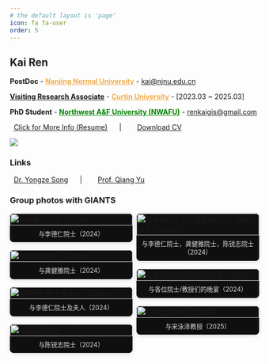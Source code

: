 ```yaml
---
# the default layout is 'page'
icon: fa fa-user
order: 5
---
```


<!-- > Add Markdown syntax content to file `_tabs/about.md`{: .filepath } and it will show up on this page.
{: .prompt-tip } -->
<style>
.row:only-child>#core-wrapper {
    padding-bottom: 0rem;
}

.tail-wrapper{
    padding-top: 20rem;
}

/* Masonry 三列布局 */
.gallery-masonry {
  column-count: 3;
  column-gap: 8px;
}

@media (max-width: 1024px) { 
  .gallery-masonry { column-count: 2; } 
}

@media (max-width: 640px) { 
  .gallery-masonry { column-count: 1; } 
}

.gallery-card {
  display: inline-block;
  width: 100%;
  margin: 0 0 16px;
  break-inside: avoid;
  -webkit-column-break-inside: avoid;
  -moz-column-break-inside: avoid;
  background: #111;
  border-radius: 8px;
  overflow: hidden;
  box-shadow: 0 2px 8px rgba(0,0,0,.15);
}

.gallery-card img {
  width: 100%;
  height: auto;   /* 保持竖图横图比例 */
  display: block;
}

.gallery-card figcaption {
  padding: 8px 10px;
  font-size: .9em;
  line-height: 1.4;
  color: #ddd;
  background: #0f0f0f;
  border-top: 1px solid rgba(255,255,255,.1);
  text-align: center;
}
</style>

## **Kai Ren**

<b>PostDoc</b> - <a href="https://www.njnu.edu.cn/" style="color:#F0AD4E" target="_blank" style="border-bottom:0px"><b>Nanjing Normal University</b></a> -  [kai@njnu.edu.cn](mailto:kai@njnu.edu.cn)

<a href="https://staffportal.curtin.edu.au/staff/profile/view/kai-ren-500cf978/" target="_blank" style="border-bottom:0px"><b>Visiting Research Associate</b></a> - <a href="https://www.curtin.edu.au/" style="color:#F0AD4E" target="_blank" style="border-bottom:0px"><b>Curtin University</b></a> - [2023.03 ~ 2025.03]

<b>PhD Student</b> - <a href="https://www.nwafu.edu.cn/" style="color:green" target="_blank" style="border-bottom:0px"><b>Northwest A&F University (NWAFU)</b></a> - [renkaigis@gmail.com](mailto:renkaigis@gmail.com)

<i class="fa fa-heart" style="color: hotpink"></i>&nbsp;&nbsp;<a href="https://cv.renkaigis.cn"  target="_blank" style="border-bottom:0px">Click for More Info (Resume)</a>
 &nbsp;&nbsp;&nbsp;&nbsp; | &nbsp;&nbsp;&nbsp;&nbsp; 
 <i class="fa fa-paper-plane" style="color: deepskyblue"></i>&nbsp;&nbsp;<a href="https://cv.renkaigis.cn/KaiRen_CV.pdf"  target="_blank" style="border-bottom:0px">Download CV</a>

<!-- ![](../assets/mine/about.jpg) -->
<!-- <img src="/mine/about.jpg" width="90%"/> -->
<img src="/mine/about.png"/>

### **Links**

<i class="fa fa-layer-group" style="color: darkblue"></i>&nbsp;&nbsp;<a href="https://yongzesong.com"  target="_blank" style="border-bottom:0px">Dr. Yongze Song</a>
&nbsp;&nbsp;&nbsp;&nbsp; | &nbsp;&nbsp;&nbsp;&nbsp;
<i class="fa fa-seedling" style="color: green"></i>&nbsp;&nbsp;<a href="http://papers.agrivy.com/"  target="_blank" style="border-bottom:0px">Prof. Qiang Yu</a>


### Group photos with **GIANTS**

<div class="row">
  <div class="col-twelve">
    <div class="gallery-masonry">
      <figure class="gallery-card">
        <img src="https://cv.renkaigis.cn/images/groupphoto/gp_001.jpg" alt="与李德仁院士（2024）" loading="lazy">
        <figcaption>与李德仁院士（2024）</figcaption>
      </figure>
      <figure class="gallery-card">
        <img src="https://cv.renkaigis.cn/images/groupphoto/gp_002.jpg" alt="与龚健雅院士（2024）" loading="lazy">
        <figcaption>与龚健雅院士（2024）</figcaption>
      </figure>
      <figure class="gallery-card">
        <img src="https://cv.renkaigis.cn/images/groupphoto/gp_003.jpg" alt="与李德仁院士及夫人（2024）" loading="lazy">
        <figcaption>与李德仁院士及夫人（2024）</figcaption>
      </figure>
      <figure class="gallery-card">
        <img src="https://cv.renkaigis.cn/images/groupphoto/gp_004.jpg" alt="与陈锐志院士（2024）" loading="lazy">
        <figcaption>与陈锐志院士（2024）</figcaption>
      </figure>
      <figure class="gallery-card">
        <img src="https://cv.renkaigis.cn/images/groupphoto/gp_005.jpg" alt="与李德仁院士，龚健雅院士，陈锐志院士（2024）" loading="lazy">
        <figcaption>与李德仁院士，龚健雅院士，陈锐志院士（2024）</figcaption>
      </figure>
      <figure class="gallery-card">
        <img src="https://cv.renkaigis.cn/images/groupphoto/gp_006.jpg" alt="与各位院士/教授们的晚宴（2024）" loading="lazy">
        <figcaption>与各位院士/教授们的晚宴（2024）</figcaption>
      </figure>
      <figure class="gallery-card">
        <img src="https://cv.renkaigis.cn/images/groupphoto/gp_007.jpg" alt="与宋泳泽教授（2025）" loading="lazy">
        <figcaption>与宋泳泽教授（2025）</figcaption>
      </figure>
    </div>
  </div>
</div>